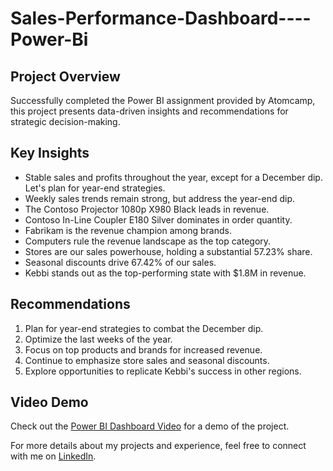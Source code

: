 # Sales-Performance-Dashboard----Power-Bi

## Project Overview
Successfully completed the Power BI assignment provided by Atomcamp, this project presents data-driven insights and recommendations for strategic decision-making.

## Key Insights
- Stable sales and profits throughout the year, except for a December dip. Let's plan for year-end strategies.
- Weekly sales trends remain strong, but address the year-end dip.
- The Contoso Projector 1080p X980 Black leads in revenue.
- Contoso In-Line Coupler E180 Silver dominates in order quantity.
- Fabrikam is the revenue champion among brands.
- Computers rule the revenue landscape as the top category.
- Stores are our sales powerhouse, holding a substantial 57.23% share.
- Seasonal discounts drive 67.42% of our sales.
- Kebbi stands out as the top-performing state with $1.8M in revenue.

## Recommendations
1. Plan for year-end strategies to combat the December dip.
2. Optimize the last weeks of the year.
3. Focus on top products and brands for increased revenue.
4. Continue to emphasize store sales and seasonal discounts.
5. Explore opportunities to replicate Kebbi's success in other regions.

## Video Demo
Check out the [Power BI Dashboard Video](https://drive.google.com/file/d/1L2FfOpfC480ThINMfVFTjPanzmlCg70e/view?usp=drive_link) for a demo of the project.

For more details about my projects and experience, feel free to connect with me on [LinkedIn](https://www.linkedin.com/in/hussain-murtaza-ali/).
